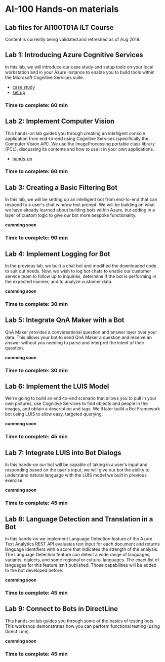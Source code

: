 # AI-100 Hands-on materials

## Lab files for AI100T01A ILT Course

Content is currently being validated and refreshed as of Aug 2019.

## Lab 1: Introducing Azure Cognitive Services

In this lab, we will introduce our case study and setup tools on your local workstation and in your Azure instance to enable you to build tools within the Microsoft Cognitive Services suite.

- [case study](/Lab01/01-Introduction_Case_Study.md)
- [set up](/Lab01/README.md)

### Time to complete: 60 min

## Lab 2: Implement Computer Vision

This hands-on lab guides you through creating an intelligent console application from end-to-end using Cognitive Services (specifically the Computer Vision API). We use the ImageProcessing portable class library (PCL), discussing its contents and how to use it in your own applications.

- [hands-on](/Lab02/README.md)

### Time to complete: 60 min


## Lab 3: Creating a Basic Filtering Bot

In this lab, we will be setting up an intelligent bot from end-to-end that can respond to a user's chat window text prompt. We will be building on what we have already learned about building bots within Azure, but adding in a layer of custom logic to give our bot more bespoke functionality.

**cumming soon**

### Time to complete: 90 min


## Lab 4: Implement Logging for Bot

In the previous lab, we built a chat bot and modified the downloaded code to suit out needs. Now, we wish to log bot chats to enable our customer service team to follow up to inquiries, determine if the bot is performing in the expected manner, and to analyze customer data.

**cumming soon**

### Time to complete: 30 min


## Lab 5: Integrate QnA Maker with a Bot

QnA Maker provides a conversational question and answer layer over your data. This allows your bot to send QnA Maker a question and receive an answer without you needing to parse and interpret the intent of their question.

**cumming soon**

### Time to complete: 30 min


## Lab 6: Implement the LUIS Model

We're going to build an end-to-end scenario that allows you to pull in your own pictures, use Cognitive Services to find objects and people in the images, and obtain a description and tags. We'll later build a Bot Framework bot using LUIS to allow easy, targeted querying.

**cumming soon**

### Time to complete: 45 min


## Lab 7: Integrate LUIS into Bot Dialogs

In this hands-on our bot will be capable of taking in a user's input and responding based on the user's input, we will give our bot the ability to understand natural language with the LUIS model we built in previous exercise.

**cumming soon**

### Time to complete: 45 min

## Lab 8: Language Detection and Translation in a Bot

In this hands-on we implement Language Detection feature of the Azure Text Analytics REST API evaluates text input for each document and returns language identifiers with a score that indicates the strength of the analysis. The Language Detection feature can detect a wide range of languages, variants, dialects, and some regional or cultural languages. The exact list of languages for this feature isn't published. Those capabilities will be added to the bot developed before.

**cumming soon**

### Time to complete: 45 min

## Lab 9: Connect to Bots in DirectLine 

This hands-on lab guides you through some of the basics of testing bots. This workshop demonstrates how you can perform functional testing (using Direct Line).

**cumming soon**

### Time to complete: 45 min